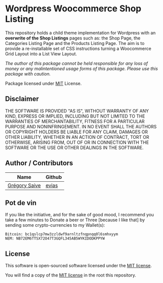 # Wordpress Woocommerce Shop Listing

This repository holds a child theme implementation for Wordpress with an **overwrite of the Shop Listings** pages such as: the Shop Page, the Categories Listing Page and the Products Listing Page. The aim is to provide a re-installable set of CSS instructions turning a Woocommerce Grid Layout into a List View Layout.

*The author of this package cannot be held responsible for any loss of money or any malintentioned usage forms of this package. Please use this package with caution.*

Package licensed under [MIT](LICENSE) License.

## Disclaimer

THE SOFTWARE IS PROVIDED "AS IS", WITHOUT WARRANTY OF ANY KIND, EXPRESS OR IMPLIED, INCLUDING BUT NOT LIMITED TO THE WARRANTIES OF MERCHANTABILITY, FITNESS FOR A PARTICULAR PURPOSE AND NONINFRINGEMENT. IN NO EVENT SHALL THE AUTHORS OR COPYRIGHT HOLDERS BE LIABLE FOR ANY CLAIM, DAMAGES OR OTHER LIABILITY, WHETHER IN AN ACTION OF CONTRACT, TORT OR OTHERWISE, ARISING FROM, OUT OF OR IN CONNECTION WITH THE SOFTWARE OR THE USE OR OTHER DEALINGS IN THE SOFTWARE.

## Author / Contributors

| Name | Github |
| --- | --- |
| [Grégory Saive](https://evias.be) | [evias](https://github.com/evias)

## Pot de vin

If you like the initiative, and for the sake of good mood, I recommend you take a few minutes to Donate a beer or Three [because I like that] by sending some crypto-currencies to my Wallet(s):

    Bitcoin: bc1qslcp7mw3zzldwf9arnltzfnqpnqq0l6smhxyym
    NEM: NB72EM6TTSX72O47T3GQFL345AB5WYKIDODKPPYW

## License

This software is open-sourced software licensed under the [MIT license](https://opensource.org/licenses/MIT).

You will find a copy of the [MIT license](LICENSE) in the root this repository.
